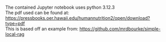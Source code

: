 The contained Jupyter notebook uses python 3.12.3 <br />
The pdf used can be found at: https://pressbooks.oer.hawaii.edu/humannutrition2/open/download?type=pdf <br />
This is based off an example from: https://github.com/mrdbourke/simple-local-rag
